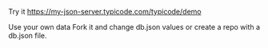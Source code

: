 Try it
https://my-json-server.typicode.com/typicode/demo

Use your own data
Fork it and change db.json values or create a repo with a db.json file.
